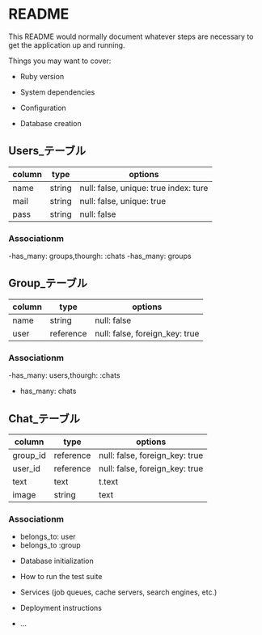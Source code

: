 # README

This README would normally document whatever steps are necessary to get the
application up and running.

Things you may want to cover:

* Ruby version

* System dependencies

* Configuration

* Database creation
## Users_テーブル
|column|type|options|
|------|----|-------|
|name|string|null: false, unique: true index: ture|
|mail|string|null: false, unique: true|
|pass|string|null: false|

### Associationm
-has_many: groups,thourgh: :chats
-has_many: groups


## Group_テーブル
|column|type|options|
|------|----|-------|
|name|string|null: false|
|user|reference|null: false, foreign_key: true|


### Associationm
-has_many: users,thourgh: :chats
- has_many: chats


## Chat_テーブル
|column|type|options|
|------|----|-------|
|group_id|reference|null: false, foreign_key: true|
|user_id|reference|null: false, foreign_key: true|
|text|text|t.text|
|image|string|text|

### Associationm
- belongs_to: user
- belongs_to :group

* Database initialization

* How to run the test suite

* Services (job queues, cache servers, search engines, etc.)

* Deployment instructions

* ...
